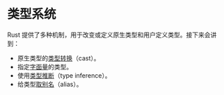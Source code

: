 # 类型系统

Rust 提供了多种机制，用于改变或定义原生类型和用户定义类型。接下来会讲到：
* 原生类型的[类型转换][Casting]（cast）。
* 指定[字面量][literals]的类型。
* 使用[类型推断][type inference]（type inference）。
* 给类型[取别名][Aliasing]（alias）。

[Casting]: types/cast.md
[literals]: types/literals.md
[type inference]: types/inference.md
[Aliasing]: types/alias.md
